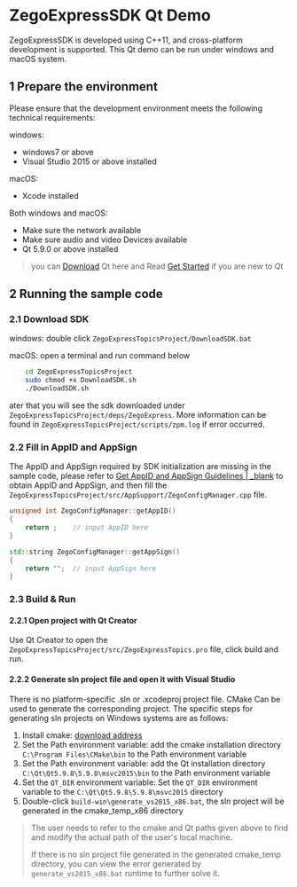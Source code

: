 # ZegoExpressSDK Qt Demo

ZegoExpressSDK is developed using C++11, and cross-platform development is supported. This Qt demo can be run under windows and macOS system.

## 1 Prepare the environment

Please ensure that the development environment meets the following technical requirements:

windows:

* windows7 or above
* Visual Studio 2015 or above installed

macOS:

* Xcode installed

Both windows and macOS:

* Make sure the network available
* Make sure audio and video Devices available
* Qt 5.9.0 or above installed

> you can [Download](http://download.qt.io/official_releases/qt/5.9/5.9.0/) Qt here and Read [Get Started](https://doc.qt.io/qt-5/gettingstarted.html) if you are new to Qt

## 2 Running the sample code

### 2.1 Download SDK

windows: double click `ZegoExpressTopicsProject/DownloadSDK.bat`

macOS: open a terminal and run command below

```bash
    cd ZegoExpressTopicsProject
    sudo chmod +x DownloadSDK.sh
    ./DownloadSDK.sh
```

ater that you will see the sdk downloaded under `ZegoExpressTopicsProject/deps/ZegoExpress`. More information can be found in `ZegoExpressTopicsProject/scripts/zpm.log` if error occurred.

### 2.2 Fill in AppID and AppSign

The AppID and AppSign required by SDK initialization are missing in the sample code, please refer to [Get AppID and AppSign Guidelines \| _blank](https://doc.zego.im/API/HideDoc/GetExpressAppIDGuide/GetAppIDGuideline.html) to obtain AppID and AppSign, and then fill the `ZegoExpressTopicsProject/src/AppSupport/ZegoConfigManager.cpp` file.

```c++
unsigned int ZegoConfigManager::getAppID()
{
    return ;    // input AppID here
}

std::string ZegoConfigManager::getAppSign()
{
    return "";  // input AppSign here
}
```

### 2.3 Build & Run

#### 2.2.1 Open project with Qt Creator

Use Qt Creator to open the `ZegoExpressTopicsProject/src/ZegoExpressTopics.pro` file, click build and run.

#### 2.2.2 Generate sln project file and open it with Visual Studio

There is no platform-specific .sln or .xcodeproj project file. CMake Can be used to generate the corresponding project. The specific steps for generating sln projects on Windows systems are as follows:

1. Install cmake: [download address](https://cmake.org/download/)
2. Set the Path environment variable: add the cmake installation directory `C:\Program Files\CMake\bin` to the Path environment variable
3. Set the Path environment variable: add the Qt installation directory `C:\Qt\Qt5.9.8\5.9.8\msvc2015\bin` to the Path environment variable
4. Set the `QT_DIR` environment variable: Set the `QT_DIR` environment variable to the `C:\Qt\Qt5.9.8\5.9.8\msvc2015` directory
5. Double-click `build-win\generate_vs2015_x86.bat`, the sln project will be generated in the cmake_temp_x86 directory

> The user needs to refer to the cmake and Qt paths given above to find and modify the actual path of the user's local machine.
>
> If there is no sln project file generated in the generated cmake_temp directory, you can view the error generated by `generate_vs2015_x86.bat` runtime to further solve it.
